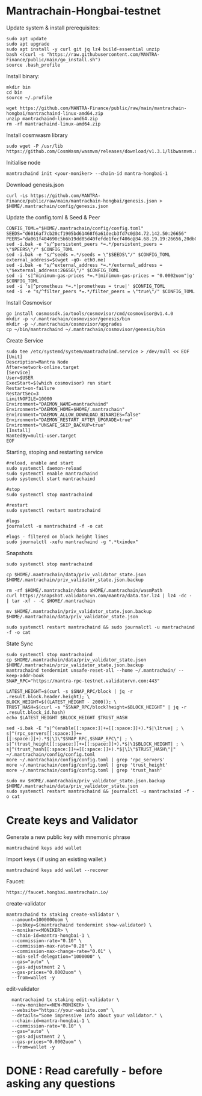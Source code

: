 # Mantrachain-Hongbai-testnet

Update system & install prerequisites:

    sudo apt update
    sudo apt upgrade
    sudo apt install -y curl git jq lz4 build-essential unzip
    bash <(curl -s "https://raw.githubusercontent.com/MANTRA-Finance/public/main/go_install.sh")
    source .bash_profile

Install binary:

    mkdir bin
    cd bin
    source ~/.profile

    wget https://github.com/MANTRA-Finance/public/raw/main/mantrachain-hongbai/mantrachaind-linux-amd64.zip
    unzip mantrachaind-linux-amd64.zip
    rm -rf mantrachaind-linux-amd64.zip

Install cosmwasm library

    sudo wget -P /usr/lib https://github.com/CosmWasm/wasmvm/releases/download/v1.3.1/libwasmvm.x86_64.so

Initialise node

    mantrachaind init <your-moniker> --chain-id mantra-hongbai-1

Download genesis.json

    curl -Ls https://github.com/MANTRA-Finance/public/raw/main/mantrachain-hongbai/genesis.json > $HOME/.mantrachain/config/genesis.json

Update the config.toml & Seed & Peer

    CONFIG_TOML="$HOME/.mantrachain/config/config.toml"
    SEEDS="d6016af7cb20cf1905bd61468f6a61decb3fd7c0@34.72.142.50:26656"
    PEERS="da061f404690c5b6b19dd85d40fefde1fecf406c@34.68.19.19:26656,20db08acbcac9b7114839e63539da2802b848982@34.72.148.3:26656"
    sed -i.bak -e "s/^persistent_peers *=.*/persistent_peers = \"$PEERS\"/" $CONFIG_TOML
    sed -i.bak -e "s/^seeds =.*/seeds = \"$SEEDS\"/" $CONFIG_TOML
    external_address=$(wget -qO- eth0.me)
    sed -i.bak -e "s/^external_address *=.*/external_address = \"$external_address:26656\"/" $CONFIG_TOML
    sed -i 's|^minimum-gas-prices *=.*|minimum-gas-prices = "0.0002uom"|g' $CONFIG_TOML
    sed -i 's|^prometheus *=.*|prometheus = true|' $CONFIG_TOML
    sed -i -e "s/^filter_peers *=.*/filter_peers = \"true\"/" $CONFIG_TOML

Install Cosmovisor

    go install cosmossdk.io/tools/cosmovisor/cmd/cosmovisor@v1.4.0
    mkdir -p ~/.mantrachain/cosmovisor/genesis/bin
    mkdir -p ~/.mantrachain/cosmovisor/upgrades
    cp ~/bin/mantrachaind ~/.mantrachain/cosmovisor/genesis/bin

Create Service

    sudo tee /etc/systemd/system/mantrachaind.service > /dev/null << EOF
    [Unit]
    Description=Mantra Node
    After=network-online.target
    [Service]
    User=$USER
    ExecStart=$(which cosmovisor) run start
    Restart=on-failure
    RestartSec=3
    LimitNOFILE=10000
    Environment="DAEMON_NAME=mantrachaind"
    Environment="DAEMON_HOME=$HOME/.mantrachain"
    Environment="DAEMON_ALLOW_DOWNLOAD_BINARIES=false"
    Environment="DAEMON_RESTART_AFTER_UPGRADE=true"
    Environment="UNSAFE_SKIP_BACKUP=true"
    [Install]
    WantedBy=multi-user.target
    EOF

Starting, stoping and restarting service

    #reload, enable and start
    sudo systemctl daemon-reload
    sudo systemctl enable mantrachaind
    sudo systemctl start mantrachaind

    #stop
    sudo systemctl stop mantrachaind

    #restart
    sudo systemctl restart mantrachaind

    #logs
    journalctl -u mantrachaind -f -o cat

    #logs - filtered on block height lines
    sudo journalctl -xefu mantrachaind -g ".*txindex"

Snapshots

    sudo systemctl stop mantrachaind

    cp $HOME/.mantrachain/data/priv_validator_state.json $HOME/.mantrachain/priv_validator_state.json.backup

    rm -rf $HOME/.mantrachain/data $HOME/.mantrachain/wasmPath
    curl https://snapshot.validatorvn.com/mantra/data.tar.lz4 | lz4 -dc - | tar -xf - -C $HOME/.mantrachain

    mv $HOME/.mantrachain/priv_validator_state.json.backup $HOME/.mantrachain/data/priv_validator_state.json

    sudo systemctl restart mantrachaind && sudo journalctl -u mantrachaind -f -o cat

State Sync

    sudo systemctl stop mantrachaind
    cp $HOME/.mantrachain/data/priv_validator_state.json $HOME/.mantrachain/priv_validator_state.json.backup
    mantrachaind tendermint unsafe-reset-all --home ~/.mantrachain/ --keep-addr-book
    SNAP_RPC="https://mantra-rpc-testnet.validatorvn.com:443"

    LATEST_HEIGHT=$(curl -s $SNAP_RPC/block | jq -r .result.block.header.height); \
    BLOCK_HEIGHT=$((LATEST_HEIGHT - 2000)); \
    TRUST_HASH=$(curl -s "$SNAP_RPC/block?height=$BLOCK_HEIGHT" | jq -r .result.block_id.hash)
    echo $LATEST_HEIGHT $BLOCK_HEIGHT $TRUST_HASH

    sed -i.bak -E "s|^(enable[[:space:]]+=[[:space:]]+).*$|\1true| ; \
    s|^(rpc_servers[[:space:]]+=[[:space:]]+).*$|\1\"$SNAP_RPC,$SNAP_RPC\"| ; \
    s|^(trust_height[[:space:]]+=[[:space:]]+).*$|\1$BLOCK_HEIGHT| ; \
    s|^(trust_hash[[:space:]]+=[[:space:]]+).*$|\1\"$TRUST_HASH\"|" ~/.mantrachain/config/config.toml
    more ~/.mantrachain/config/config.toml | grep 'rpc_servers'
    more ~/.mantrachain/config/config.toml | grep 'trust_height'
    more ~/.mantrachain/config/config.toml | grep 'trust_hash'

    sudo mv $HOME/.mantrachain/priv_validator_state.json.backup $HOME/.mantrachain/data/priv_validator_state.json
    sudo systemctl restart mantrachaind && journalctl -u mantrachaind -f -o cat

# Create keys and Validator

Generate a new public key with mnemonic phrase

    mantrachaind keys add wallet

Import keys ( if using an existing wallet )

    mantrachaind keys add wallet --recover

Faucet:

    https://faucet.hongbai.mantrachain.io/

create-validator

    mantrachaind tx staking create-validator \
      --amount=1000000uom \
      --pubkey=$(mantrachaind tendermint show-validator) \
      --moniker=<MONIKER> \
      --chain-id=mantra-hongbai-1 \
      --commission-rate="0.10" \
      --commission-max-rate="0.20" \
      --commission-max-change-rate="0.01" \
      --min-self-delegation="1000000" \
      --gas="auto" \
      --gas-adjustment 2 \
      --gas-prices="0.0002uom" \
      --from=wallet -y

  edit-validator

      mantrachaind tx staking edit-validator \
      --new-moniker=<NEW-MONIKER> \
      --website="https://your-website.com" \
      --details="Some impressive info about your validator." \
      --chain-id=mantra-hongbai-1 \
      --commission-rate="0.10" \
      --gas="auto" \
      --gas-adjustment 2 \
      --gas-prices="0.0002uom" \
      --from=wallet -y

# DONE : Read carefully - before asking any questions
          
